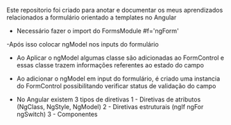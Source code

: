 Este repositorio foi criado para anotar e documentar os meus aprendizados relacionados a formulário orientado a templates no Angular

- Necessário fazer o import do FormsModule #f='ngForm'

-Após isso colocar ngModel nos inputs do formulário 

- Ao Aplicar o ngModel algumas classe são adicionadas ao FormControl e essas classe trazem informações referentes ao estado do campo

- Ao adicionar o ngModel em input do formulário, é criado uma instancia do FormControl possibilitando verificar status de validação do campo

- No Angular existem 3 tipos de diretivas 
1 - Diretivas de atributos (NgClass, NgStyle, NgModel)
2 - Diretivas estruturais (ngIf ngFor ngSwitch)
3 - Componentes